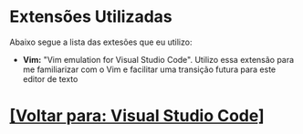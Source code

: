 # Extensões Utilizadas

Abaixo segue a lista das extesões que eu utilizo:

- **Vim:** "Vim emulation for Visual Studio Code". Utilizo essa extensão para me familiarizar com o Vim e facilitar uma transição futura para este editor de texto

# [[Voltar para: Visual Studio Code]](./1-vs-code.md)